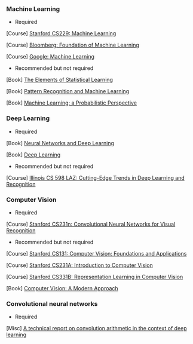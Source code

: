 ### Machine Learning

- Required

[Course] [Stanford CS229: Machine Learning](http://cs229.stanford.edu/syllabus.html)

[Course] [Bloomberg: Foundation of Machine Learning](https://bloomberg.github.io/foml/#home)

[Course] [Google: Machine Learning](https://developers.google.com/machine-learning/crash-course/)

- Recommended but not required

[Book] [The Elements of Statistical Learning](https://web.stanford.edu/~hastie/Papers/ESLII.pdf) 

[Book] [Pattern Recognition and Machine Learning](http://users.isr.ist.utl.pt/~wurmd/Livros/school/Bishop%20-%20Pattern%20Recognition%20And%20Machine%20Learning%20-%20Springer%20%202006.pdf)

[Book] [Machine Learning: a Probabilistic Perspective](https://doc.lagout.org/science/Artificial%20Intelligence/Machine%20learning/Machine%20Learning_%20A%20Probabilistic%20Perspective%20%5BMurphy%202012-08-24%5D.pdf)

### Deep Learning

- Required

[Book] [Neural Networks and Deep Learning](http://neuralnetworksanddeeplearning.com/)

[Book] [Deep Learning](https://www.deeplearningbook.org/)

- Recommended but not required

[Course] [Illinois CS 598 LAZ: Cutting-Edge Trends in Deep Learning and Recognition](http://slazebni.cs.illinois.edu/spring17/)

### Computer Vision

- Required

[Course] [Stanford CS231n: Convolutional Neural Networks for Visual Recognition](http://cs231n.stanford.edu/)

- Recommended but not required

[Course] [Stanford CS131: Computer Vision: Foundations and Applications](http://vision.stanford.edu/teaching/cs131_fall1819/index.html)

[Course] [Stanford CS231A: Introduction to Computer Vision](http://web.stanford.edu/class/cs231a/)

[Course] [Stanford CS331B: Representation Learning in Computer Vision](http://web.stanford.edu/class/cs331b/schedule.html)

[Book] [Computer Vision: A Modern Approach](http://cmuems.com/excap/readings/forsyth-ponce-computer-vision-a-modern-approach.pdf)

### Convolutional neural networks

- Required

[Misc] [A technical report on convolution arithmetic in the context of deep learning](https://github.com/vdumoulin/conv_arithmetic)
